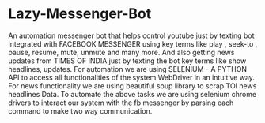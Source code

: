 # Lazy-Messenger-Bot
An automation messenger bot that helps control  youtube just by texting bot integrated with  FACEBOOK MESSENGER using  key terms like play <song-name>, seek-to <time-in-seconds>, pause, resume, mute, unmute and many more.
And also getting news updates  from TIMES OF INDIA  just by texting the bot key terms like show headlines, <topic> updates.
For automation we are using SELENIUM - A  PYTHON API to access all functionalities of the system WebDriver in an intuitive way.
          For news functionality we are using  beautiful soup library to scrap TOI news headlines Data. To automate the above tasks we are using selenium chrome drivers to interact our system with the fb messenger by parsing each command to make two way communication.

